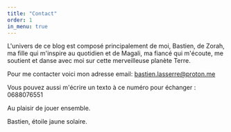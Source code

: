 ```yaml
---
title: "Contact"
order: 1
in_menu: true
---
```

L'univers de ce blog est composé principalement de moi, Bastien, de Zorah, ma fille qui m'inspire au quotidien et de Magali, ma fiancé qui m'écoute, me soutient et danse avec moi sur cette merveilleuse planète Terre.

Pour me contacter voici mon adresse email:
bastien.lasserre@proton.me

Vous pouvez aussi m'écrire un texto à ce numéro pour échanger : 0688076551

Au plaisir de jouer ensemble.

Bastien, 
étoile jaune solaire. 